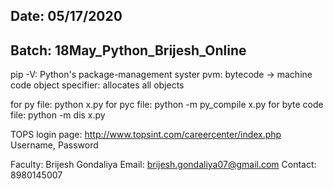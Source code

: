 Date: 05/17/2020
------------------------------------
Batch: 18May_Python_Brijesh_Online
------------------------------------
pip -V: Python's package-management syster
pvm: bytecode -> machine code
object specifier: allocates all objects

for py file: python x.py
for pyc file: python -m py_compile x.py
for byte code file: python -m dis x.py

TOPS login page: http://www.topsint.com/careercenter/index.php
Username, Password

Faculty: Brijesh Gondaliya
Email: brijesh.gondaliya07@gmail.com
Contact: 8980145007
